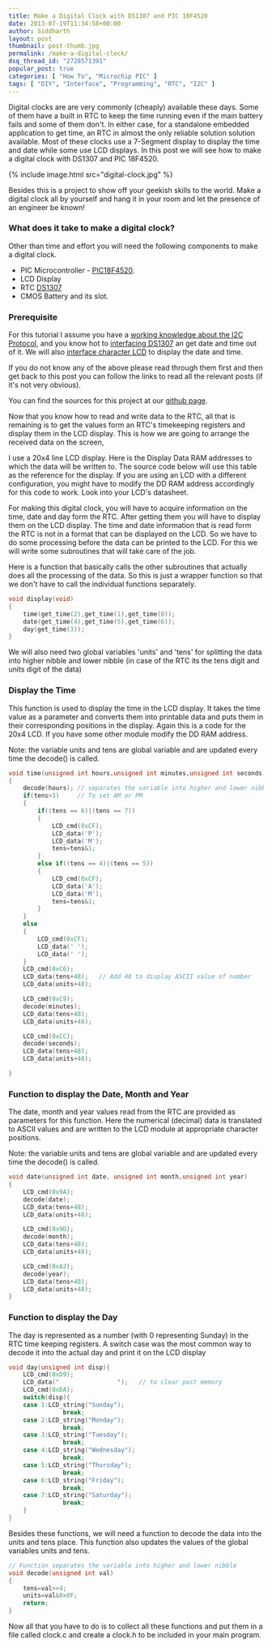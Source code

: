 ```yaml
---
title: Make a Digital Clock with DS1307 and PIC 18F4520
date: 2013-07-19T11:34:58+00:00
author: Siddharth
layout: post
thumbnail: post-thumb.jpg
permalink: /make-a-digital-clock/
dsq_thread_id: "2728571391"
popular_post: true
categories: [ "How To", "Microchip PIC" ]
tags: [ "DIY", "Interface", "Programming", "RTC", "I2C" ]
---
```


Digital clocks are are very commonly (cheaply) available these days. Some of them have a built in RTC to keep the time running even if the main battery fails and some of them don't. In either case, for a standalone embedded application to get time, an RTC in almost the only reliable solution solution available. Most of these clocks use a 7-Segment display to display the time and date while some use LCD displays. In this post we will see how to make a digital clock with DS1307 and PIC 18F4520.

{% include image.html src="digital-clock.jpg" %}

Besides this is a project to show off your geekish skills to the world. Make a digital clock all by yourself and hang it in your room and let the presence of an engineer be known!

### What does it take to make a digital clock?

Other than time and effort you will need the following components to make a digital clock.

  * PIC Microcontroller - [PIC18F4520](http://ww1.microchip.com/downloads/en/DeviceDoc/39631b.pdf).
  * LCD Display
  * RTC [DS1307](http://datasheets.maximintegrated.com/en/ds/DS1307.pdf)
  * CMOS Battery and its slot.

### Prerequisite

For this tutorial I assume you have a [working knowledge about the I2C Protocol](/two-wire-interface-i2c-protocol-in-a-nut-shell/), and you know hot to [interfacing DS1307](/interfacing-rtc-with-microcontroller/) an get date and time out of it. We will also [interface character LCD](/interfacing-lcd-module-part-1/) to display the date and time.

If you do not know any of the above please read through them first and then get back to this post you can follow the links to read all the relevant posts (if it's not very obvious).

You can find the sources for this project at our [github page](https://github.com/EmbedJournal/Digital-Clock).

Now that you know how to read and write data to the RTC, all that is remaining is to get the values form an RTC's timekeeping registers and display them in the LCD display. This is how we are going to arrange the received data on the screen,

I use a 20x4 line LCD display. Here is the Display Data RAM addresses to which the data will be written to. The source code below will use this table as the reference for the display. If you are using an LCD with a different configuration, you might have to modify the DD RAM address accordingly for this code to work. Look into your LCD's datasheet.

For making this digital clock, you will have to acquire information on the time, date and day form the RTC. After getting them you will have to display them on the LCD display. The time and date information that is read form the RTC is not in a format that can be displayed on the LCD. So we have to do some processing before the data can be printed to the LCD. For this we will write some subroutines that will take care of the job.

Here is a function that basically calls the other subroutines that actually does all the processing of the data. So this is just a wrapper function so that we don't have to call the individual functions separately.

``` c
void display(void)
{
    time(get_time(2),get_time(1),get_time(0));
    date(get_time(4),get_time(5),get_time(6));
    day(get_time(3));
}
```

We will also need two global variables 'units' and 'tens' for splitting the data into higher nibble and lower nibble (in case of the RTC its the tens digit and units digit of the data)

### Display the Time

This function is used to display the time in the LCD display. It takes the time value as a parameter and converts them into printable data and puts them in their corresponding positions in the display. Again this is a code for the 20x4 LCD. If you have some other module modify the DD RAM address.
  
Note: the variable units and tens are global variable and are updated every time the decode() is called.

``` c
void time(unsigned int hours,unsigned int minutes,unsigned int seconds)
{
    decode(hours); // separates the variable into higher and lower nibble
    if(tens>3)     // To set AM or PM
    {
        if((tens == 6)|(tens == 7))
        {
            LCD_cmd(0xCF);
            LCD_data('P');
            LCD_data('M');
            tens=tens&1;
        }
        else if((tens == 4)|(tens == 5))
        {
            LCD_cmd(0xCF);
            LCD_data('A');
            LCD_data('M');
            tens=tens&1;
        }
    }
    else
    {
        LCD_cmd(0xCF);
        LCD_data(' ');
        LCD_data(' ');
    }
    LCD_cmd(0xC6);
    LCD_data(tens+48);   // Add 48 to display ASCII value of number
    LCD_data(units+48);

    LCD_cmd(0xC9);
    decode(minutes);        
    LCD_data(tens+48);
    LCD_data(units+48);

    LCD_cmd(0xCC);
    decode(seconds);        
    LCD_data(tens+48);
    LCD_data(units+48);

}
```

### Function to display the Date, Month and Year

The date, month and year values read from the RTC are provided as parameters for this function. Here the numerical (decimal) data is translated to ASCII values and are written to the LCD module at appropriate character positions.
  
Note: the variable units and tens are global variable and are updated every time the decode() is called.

``` c
void date(unsigned int date, unsigned int month,unsigned int year)
{
    LCD_cmd(0x9A);
    decode(date);       
    LCD_data(tens+48);
    LCD_data(units+48);

    LCD_cmd(0x9D);
    decode(month);      
    LCD_data(tens+48);
    LCD_data(units+48);

    LCD_cmd(0xA2);
    decode(year);       
    LCD_data(tens+48);
    LCD_data(units+48);
}
```

### Function to display the Day

The day is represented as a number (with 0 representing Sunday) in the RTC time keeping registers. A switch case was the most common way to decode it into the actual day and print it on the LCD display

``` c
void day(unsigned int disp){
    LCD_cmd(0xD9);
    LCD_data("                ");   // to clear past memory
    LCD_cmd(0xDA);
    switch(disp){
	case 1:LCD_string("Sunday");
               break;
	case 2:LCD_string("Monday");
               break;
	case 3:LCD_string("Tuesday");
               break;
	case 4:LCD_string("Wednesday");
               break;
	case 5:LCD_string("Thursday");
               break;
	case 6:LCD_string("Friday");
               break;
	case 7:LCD_string("Saturday");
               break;
    }
}
```

Besides these functions, we will need a function to decode the data into the units and tens place. This function also updates the values of the global variables units and tens.

``` c
// Function separates the variable into higher and lower nibble
void decode(unsigned int val)
{
    tens=val>>4;
    units=val&0x0F;
    return;
}
```

Now all that you have to do is to collect all these functions and put them in a file called clock.c and create a clock.h to be included in your main program.
